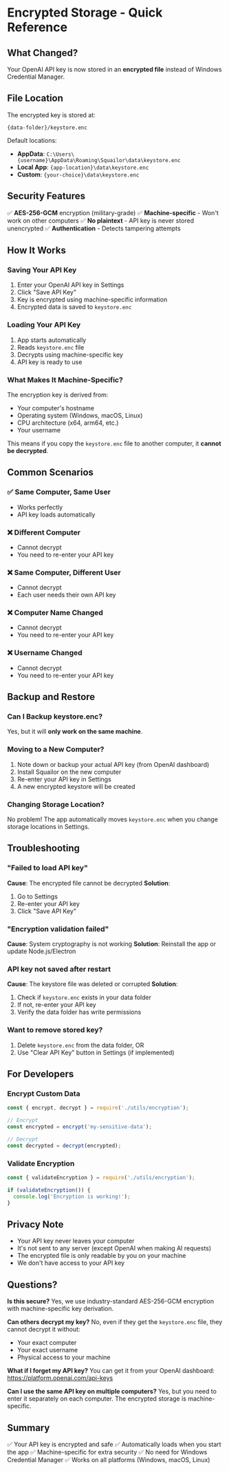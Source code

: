 # Encrypted Storage - Quick Reference

## What Changed?
Your OpenAI API key is now stored in an **encrypted file** instead of Windows Credential Manager.

## File Location
The encrypted key is stored at:
```
{data-folder}/keystore.enc
```

Default locations:
- **AppData**: `C:\Users\{username}\AppData\Roaming\Squailor\data\keystore.enc`
- **Local App**: `{app-location}\data\keystore.enc`
- **Custom**: `{your-choice}\data\keystore.enc`

## Security Features
✅ **AES-256-GCM** encryption (military-grade)
✅ **Machine-specific** - Won't work on other computers
✅ **No plaintext** - API key is never stored unencrypted
✅ **Authentication** - Detects tampering attempts

## How It Works

### Saving Your API Key
1. Enter your OpenAI API key in Settings
2. Click "Save API Key"
3. Key is encrypted using machine-specific information
4. Encrypted data is saved to `keystore.enc`

### Loading Your API Key
1. App starts automatically
2. Reads `keystore.enc` file
3. Decrypts using machine-specific key
4. API key is ready to use

### What Makes It Machine-Specific?
The encryption key is derived from:
- Your computer's hostname
- Operating system (Windows, macOS, Linux)
- CPU architecture (x64, arm64, etc.)
- Your username

This means if you copy the `keystore.enc` file to another computer, it **cannot be decrypted**.

## Common Scenarios

### ✅ Same Computer, Same User
- Works perfectly
- API key loads automatically

### ❌ Different Computer
- Cannot decrypt
- You need to re-enter your API key

### ❌ Same Computer, Different User
- Cannot decrypt
- Each user needs their own API key

### ❌ Computer Name Changed
- Cannot decrypt
- You need to re-enter your API key

### ❌ Username Changed
- Cannot decrypt
- You need to re-enter your API key

## Backup and Restore

### Can I Backup keystore.enc?
Yes, but it will **only work on the same machine**.

### Moving to a New Computer?
1. Note down or backup your actual API key (from OpenAI dashboard)
2. Install Squailor on the new computer
3. Re-enter your API key in Settings
4. A new encrypted keystore will be created

### Changing Storage Location?
No problem! The app automatically moves `keystore.enc` when you change storage locations in Settings.

## Troubleshooting

### "Failed to load API key"
**Cause**: The encrypted file cannot be decrypted
**Solution**: 
1. Go to Settings
2. Re-enter your API key
3. Click "Save API Key"

### "Encryption validation failed"
**Cause**: System cryptography is not working
**Solution**: Reinstall the app or update Node.js/Electron

### API key not saved after restart
**Cause**: The keystore file was deleted or corrupted
**Solution**:
1. Check if `keystore.enc` exists in your data folder
2. If not, re-enter your API key
3. Verify the data folder has write permissions

### Want to remove stored key?
1. Delete `keystore.enc` from the data folder, OR
2. Use "Clear API Key" button in Settings (if implemented)

## For Developers

### Encrypt Custom Data
```javascript
const { encrypt, decrypt } = require('./utils/encryption');

// Encrypt
const encrypted = encrypt('my-sensitive-data');

// Decrypt
const decrypted = decrypt(encrypted);
```

### Validate Encryption
```javascript
const { validateEncryption } = require('./utils/encryption');

if (validateEncryption()) {
  console.log('Encryption is working!');
}
```

## Privacy Note
- Your API key never leaves your computer
- It's not sent to any server (except OpenAI when making AI requests)
- The encrypted file is only readable by you on your machine
- We don't have access to your API key

## Questions?

**Is this secure?**
Yes, we use industry-standard AES-256-GCM encryption with machine-specific key derivation.

**Can others decrypt my key?**
No, even if they get the `keystore.enc` file, they cannot decrypt it without:
- Your exact computer
- Your exact username
- Physical access to your machine

**What if I forget my API key?**
You can get it from your OpenAI dashboard: https://platform.openai.com/api-keys

**Can I use the same API key on multiple computers?**
Yes, but you need to enter it separately on each computer. The encrypted storage is machine-specific.

## Summary
✅ Your API key is encrypted and safe
✅ Automatically loads when you start the app
✅ Machine-specific for extra security
✅ No need for Windows Credential Manager
✅ Works on all platforms (Windows, macOS, Linux)
